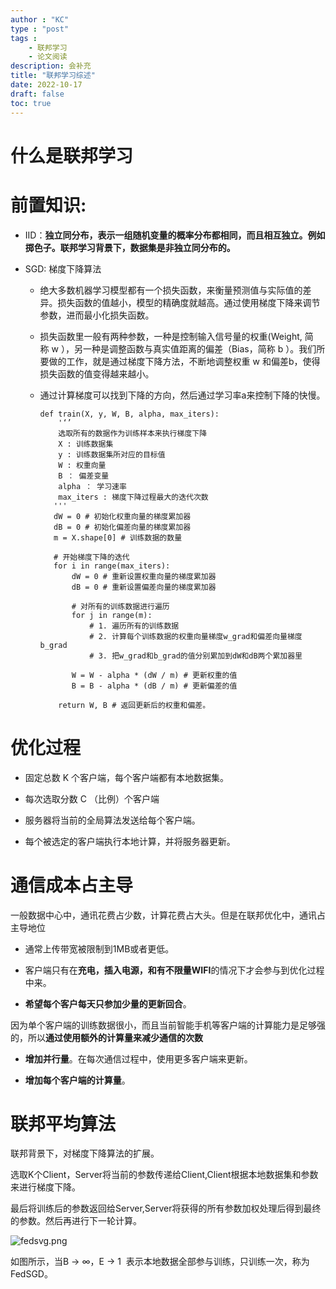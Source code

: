 ```yaml
---
author : "KC"
type : "post"
tags :
    - 联邦学习
    - 论文阅读
description: 会补充
title: "联邦学习综述"
date: 2022-10-17
draft: false
toc: true
---
```


# 什么是联邦学习
# 前置知识:

- IID：**独立同分布，表示一组随机变量的概率分布都相同，而且相互独立。例如掷色子。联邦学习背景下，数据集是非独立同分布的。**
    

- SGD: 梯度下降算法
    
    - 绝大多数机器学习模型都有一个损失函数，来衡量预测值与实际值的差异。损失函数的值越小，模型的精确度就越高。通过使用梯度下降来调节参数，进而最小化损失函数。
        
    - 损失函数里一般有两种参数，一种是控制输入信号量的权重(Weight, 简称 w ），另一种是调整函数与真实值距离的偏差（Bias，简称 b ）。我们所要做的工作，就是通过梯度下降方法，不断地调整权重 w 和偏差b，使得损失函数的值变得越来越小。
        
    - 通过计算梯度可以找到下降的方向，然后通过学习率a来控制下降的快慢。
        
        ```
        def train(X, y, W, B, alpha, max_iters):
            '‘’
            选取所有的数据作为训练样本来执行梯度下降
            X : 训练数据集
            y : 训练数据集所对应的目标值
            W : 权重向量
            B ： 偏差变量
            alpha ： 学习速率
            max_iters : 梯度下降过程最大的迭代次数
           '''
           dW = 0 # 初始化权重向量的梯度累加器
           dB = 0 # 初始化偏差向量的梯度累加器
           m = X.shape[0] # 训练数据的数量
           
           # 开始梯度下降的迭代
           for i in range(max_iters): 
               dW = 0 # 重新设置权重向量的梯度累加器
               dB = 0 # 重新设置偏差向量的梯度累加器
               
               # 对所有的训练数据进行遍历
               for j in range(m):
                   # 1. 遍历所有的训练数据
                   # 2. 计算每个训练数据的权重向量梯度w_grad和偏差向量梯度b_grad
                   # 3. 把w_grad和b_grad的值分别累加到dW和dB两个累加器里
               
               W = W - alpha * (dW / m) # 更新权重的值
               B = B - alpha * (dB / m) # 更新偏差的值
        
            return W, B # 返回更新后的权重和偏差。
        ```
        

# 优化过程

- 固定总数 K 个客户端，每个客户端都有本地数据集。
    
- 每次选取分数 C （比例）个客户端
    
- 服务器将当前的全局算法发送给每个客户端。
    
- 每个被选定的客户端执行本地计算，并将服务器更新。
    

# 通信成本占主导

一般数据中心中，通讯花费占少数，计算花费占大头。但是在联邦优化中，通讯占主导地位

- 通常上传带宽被限制到1MB或者更低。
    
- 客户端只有在**充电，插入电源，和有不限量WIFI**的情况下才会参与到优化过程中来。
    
- **希望每个客户每天只参加少量的更新回合**。
    

因为单个客户端的训练数据很小，而且当前智能手机等客户端的计算能力是足够强的，所以**通过使用额外的计算量来减少通信的次数**

- **增加并行量**。在每次通信过程中，使用更多客户端来更新。
    
- **增加每个客户端的计算量**。
    

# 联邦平均算法

联邦背景下，对梯度下降算法的扩展。

选取K个Client，Server将当前的参数传递给Client,Client根据本地数据集和参数来进行梯度下降。

最后将训练后的参数返回给Server,Server将获得的所有参数加权处理后得到最终的参数。然后再进行下一轮计算。

![fedsvg.png](http://tva1.sinaimg.cn/large/008upJWily1h7of7bwegjj30re0p00ym.jpg)

如图所示，当B $\rightarrow$ $\infty$，E $\rightarrow$ 1  表示本地数据全部参与训练，只训练一次，称为FedSGD。
